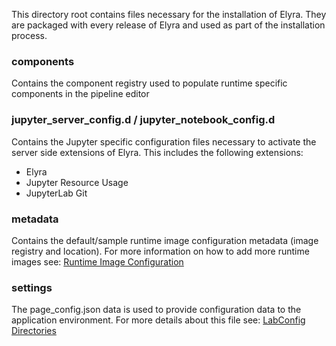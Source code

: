 <!--
{% comment %}
Copyright 2018-2021 Elyra Authors

Licensed under the Apache License, Version 2.0 (the "License");
you may not use this file except in compliance with the License.
You may obtain a copy of the License at

http://www.apache.org/licenses/LICENSE-2.0

Unless required by applicable law or agreed to in writing, software
distributed under the License is distributed on an "AS IS" BASIS,
WITHOUT WARRANTIES OR CONDITIONS OF ANY KIND, either express or implied.
See the License for the specific language governing permissions and
limitations under the License.
{% endcomment %}
-->

This directory root contains files necessary for the installation of Elyra. They are packaged with every
release of Elyra and used as part of the installation process.

### components

Contains the component registry used to populate runtime specific components in the pipeline editor

### jupyter_server_config.d / jupyter_notebook_config.d

Contains the Jupyter specific configuration files necessary to activate the server side extensions of Elyra.
This includes the following extensions:
- Elyra
- Jupyter Resource Usage
- JupyterLab Git 

### metadata

Contains the default/sample runtime image configuration metadata (image registry and location). For more information
on how to add more runtime images see:
[Runtime Image Configuration](https://elyra.readthedocs.io/en/latest/user_guide/runtime-image-conf.html#runtime-image-configuration)

### settings

The page_config.json data is used to provide configuration data to the application environment. For more details
about this file see:
[LabConfig Directories](https://jupyterlab.readthedocs.io/en/latest/user/directories.html#labconfig-directories)

